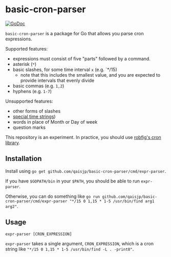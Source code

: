 # basic-cron-parser

[![GoDoc](https://godoc.org/github.com/qaisjp/basic-cron-parser?status.svg)](https://godoc.org/github.com/qaisjp/basic-cron-parser)

`basic-cron-parser` is a package for Go that allows you parse cron expressions.

Supported features:
- expressions must consist of five "parts" followed by a command.
- asterisk (`*`)
- basic slashes, for some time interval `x` (e.g. `*/15)
    - note that this includes the smallest value, and you are expected to provide intervals that evenly divide
- basic commas (e.g. `1,2`)
- hyphens (e.g. `1-7`)

Unsupported features:
- other forms of slashes
- [special time strings](https://en.wikipedia.org/wiki/Cron#Nonstandard_predefined_scheduling_definitions))
- words in place of Month or Day of week
- question marks

This repository is an experiment. In practice, you should use [robfig's cron library](https://github.com/robfig/cron).

## Installation

Install using `go get github.com/qaisjp/basic-cron-parser/cmd/expr-parser`.

If you have `$GOPATH/bin` in your `$PATH`, you should be able to run `expr-parser`.

Otherwise, you can do something like `go run github.com/qaisjp/basic-cron-parser/cmd/expr-parser "*/15 0 1,15 * 1-5 /usr/bin/find arg1 arg2"`.

## Usage

```
expr-parser [CRON_EXPRESSION]
```

`expr-parser` takes a single argument, `CRON_EXPRESSION`, which is a cron string like `"*/15 0 1,15 * 1-5 /usr/bin/find -L . -print0"`.
